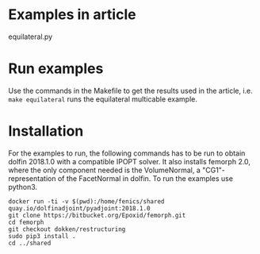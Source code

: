 # Examples in article #
equilateral.py

# Run examples
Use the commands in the Makefile to get the results used in the article,
i.e. `make equilateral` runs the equilateral multicable example.

# Installation #
For the examples to run, the following commands has to be run to obtain
dolfin 2018.1.0 with a compatible IPOPT solver. It also installs femorph 2.0,
where the only component needed is the VolumeNormal, a "CG1"-representation
of the FacetNormal in dolfin. To run the examples use python3.
```
docker run -ti -v $(pwd):/home/fenics/shared quay.io/dolfinadjoint/pyadjoint:2018.1.0
git clone https://bitbucket.org/Epoxid/femorph.git
cd femorph
git checkout dokken/restructuring
sudo pip3 install .
cd ../shared
```
